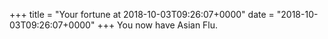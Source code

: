 +++
title = "Your fortune at 2018-10-03T09:26:07+0000"
date = "2018-10-03T09:26:07+0000"
+++
You now have Asian Flu.
